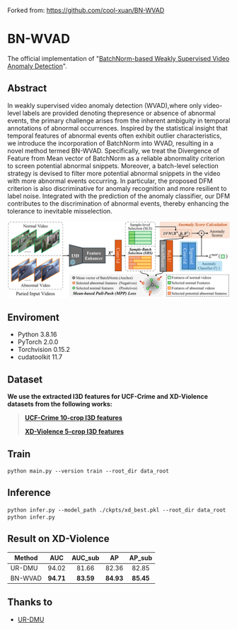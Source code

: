 Forked from: https://github.com/cool-xuan/BN-WVAD

# BN-WVAD
The official implementation of "[BatchNorm-based Weakly Supervised Video Anomaly Detection](https://arxiv.org/abs/2311.15367)".

## Abstract
In weakly supervised video anomaly detection (WVAD),where only video-level labels are provided denoting thepresence or absence of abnormal events, the primary challenge arises from the inherent ambiguity in temporal annotations of abnormal occurrences. Inspired by the statistical insight that temporal features of abnormal events often exhibit outlier characteristics, we introduce the incorporation of BatchNorm into WVAD, resulting in a novel method termed BN-WVAD. Specifically, we treat the Divergence of Feature from Mean vector of BatchNorm as a reliable abnormality criterion to screen potential abnormal snippets. Moreover, a batch-level selection strategy is devised to filter more potential abnormal snippets in the video with more abnormal events occurring. In
particular, the proposed DFM criterion is also discriminative for anomaly recognition and more resilient to label noise. Integrated with the prediction of the anomaly classifier, our DFM contributes to the discrimination of abnormal events, thereby enhancing the tolerance to inevitable misselection.

![framework](./imgs/framework.png)

## Enviroment
- Python 3.8.16
- PyTorch 2.0.0
- Torchvision 0.15.2
- cudatoolkit 11.7

## Dataset
**We use the extracted I3D features for UCF-Crime and XD-Violence datasets from the following works:**
> [**UCF-Crime 10-crop I3D features**](https://github.com/Roc-Ng/DeepMIL)
> 
> [**XD-Violence 5-crop I3D features**](https://roc-ng.github.io/XD-Violence/)

## Train
    python main.py --version train --root_dir data_root

## Inference
    python infer.py --model_path ./ckpts/xd_best.pkl --root_dir data_root
    python infer.py

## Result on XD-Violence
| Method |    AUC    |   AUC_sub   |     AP    |   AP_sub   |
| ------ | :-------: | :---------: | :-------: | :--------: |
| UR-DMU |   94.02   |    81.66    |   82.36   |    82.85   |
| BN-WVAD| **94.71** |  **83.59**  | **84.93** | **85.45**  |

## Thanks to

- [UR-DMU](https://github.com/henrryzh1/UR-DMU)
